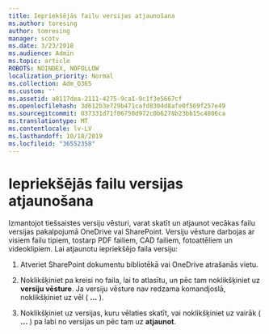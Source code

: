 ```yaml
---
title: Iepriekšējās failu versijas atjaunošana
ms.author: toresing
author: tomresing
manager: scotv
ms.date: 3/23/2018
ms.audience: Admin
ms.topic: article
ROBOTS: NOINDEX, NOFOLLOW
localization_priority: Normal
ms.collection: Adm_O365
ms.custom: ''
ms.assetid: a8117dea-2111-4275-9ca1-9c1f3e5667cf
ms.openlocfilehash: 3d612b3e729b471cafd8304d8afe0f569f257e49
ms.sourcegitcommit: 037331d71f06750d972c0b6278b23bb15c4806ca
ms.translationtype: MT
ms.contentlocale: lv-LV
ms.lasthandoff: 10/18/2019
ms.locfileid: "36552358"
---
```

# <a name="restore-a-previous-file-version"></a>Iepriekšējās failu versijas atjaunošana

Izmantojot tiešsaistes versiju vēsturi, varat skatīt un atjaunot vecākas failu versijas pakalpojumā OneDrive vai SharePoint. Versiju vēsture darbojas ar visiem failu tipiem, tostarp PDF failiem, CAD failiem, fotoattēliem un videoklipiem. Lai atjaunotu iepriekšējo faila versiju:
  
1. Atveriet SharePoint dokumentu bibliotēkā vai OneDrive atrašanās vietu.
    
2. Noklikšķiniet pa kreisi no faila, lai to atlasītu, un pēc tam noklikšķiniet uz **versiju vēsture**. Ja versiju vēsture nav redzama komandjoslā, noklikšķiniet uz vēl ( **...** ). 
    
3. Noklikšķiniet uz versijas, kuru vēlaties skatīt, vai noklikšķiniet uz vairāk ( **...** ) pa labi no versijas un pēc tam uz **atjaunot**.
    

